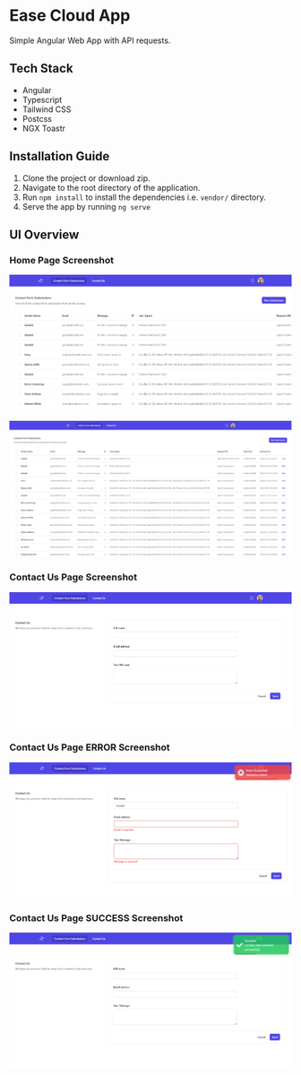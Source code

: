 # Ease Cloud App

Simple Angular Web App with API requests.

## Tech Stack

- Angular 
- Typescript
- Tailwind CSS
- Postcss
- NGX Toastr

## Installation Guide

1. Clone the project or download zip.
2. Navigate to the root directory of the application.
3. Run `npm install` to install the dependencies i.e. `vendor/` directory.
4. Serve the app by running `ng serve`

## UI Overview

### Home Page Screenshot

![img.png](documentation/homePageSS.png)

![img.png](documentation/homePageSS-2.png)

### Contact Us Page Screenshot

![img.png](documentation/contactPageSS.png)

### Contact Us Page ERROR Screenshot

![img.png](documentation/contactPageErrorSS.png)

### Contact Us Page SUCCESS Screenshot

![img.png](documentation/contactPageSuccessSS.png)
